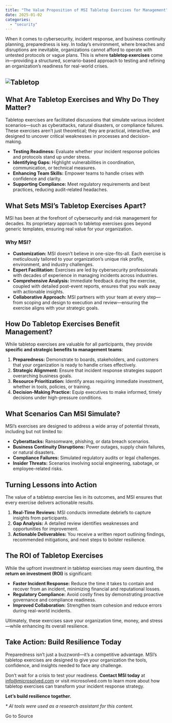 ```yaml
---
title: "The Value Proposition of MSI Tabletop Exercises for Management"
date: 2025-01-02
categories: 
  - "security"
---
```


When it comes to cybersecurity, incident response, and business continuity planning, preparedness is key. In today’s environment, where breaches and disruptions are inevitable, organizations cannot afford to operate with untested protocols or vague plans. This is where **tabletop exercises** come in—providing a structured, scenario-based approach to testing and refining an organization’s readiness for real-world crises.

## ![Tabletop](https://stateofsecurity.com/wp-content/uploads/2024/12/Tabletop.jpg "Tabletop.jpg")

## What Are Tabletop Exercises and Why Do They Matter?

Tabletop exercises are facilitated discussions that simulate various incident scenarios—such as cyberattacks, natural disasters, or compliance failures. These exercises aren’t just theoretical; they are practical, interactive, and designed to uncover critical weaknesses in processes and decision-making.

- **Testing Readiness:** Evaluate whether your incident response policies and protocols stand up under stress.
- **Identifying Gaps:** Highlight vulnerabilities in coordination, communication, or technical measures.
- **Enhancing Team Skills:** Empower teams to handle crises with confidence and clarity.
- **Supporting Compliance:** Meet regulatory requirements and best practices, reducing audit-related headaches.

## What Sets MSI’s Tabletop Exercises Apart?

MSI has been at the forefront of cybersecurity and risk management for decades. Its proprietary approach to tabletop exercises goes beyond generic templates, ensuring real value for your organization.

### Why MSI?

- **Customization:** MSI doesn’t believe in one-size-fits-all. Each exercise is meticulously tailored to your organization’s unique risk profile, environment, and industry challenges.
- **Expert Facilitation:** Exercises are led by cybersecurity professionals with decades of experience in managing incidents across industries.
- **Comprehensive Analysis:** Immediate feedback during the exercise, coupled with detailed post-event reports, ensures that you walk away with actionable insights.
- **Collaborative Approach:** MSI partners with your team at every step—from scoping and design to execution and review—ensuring the exercise aligns with your strategic goals.

## How Do Tabletop Exercises Benefit Management?

While tabletop exercises are valuable for all participants, they provide **specific and strategic benefits to management teams**:

1. **Preparedness:** Demonstrate to boards, stakeholders, and customers that your organization is ready to handle crises effectively.
2. **Strategic Alignment:** Ensure that incident response strategies support overarching business goals.
3. **Resource Prioritization:** Identify areas requiring immediate investment, whether in tools, policies, or training.
4. **Decision-Making Practice:** Equip executives to make informed, timely decisions under high-pressure conditions.

## What Scenarios Can MSI Simulate?

MSI’s exercises are designed to address a wide array of potential threats, including but not limited to:

- **Cyberattacks:** Ransomware, phishing, or data breach scenarios.
- **Business Continuity Disruptions:** Power outages, supply chain failures, or natural disasters.
- **Compliance Failures:** Simulated regulatory audits or legal challenges.
- **Insider Threats:** Scenarios involving social engineering, sabotage, or employee-related risks.

## Turning Lessons into Action

The value of a tabletop exercise lies in its outcomes, and MSI ensures that every exercise delivers actionable results.

1. **Real-Time Reviews:** MSI conducts immediate debriefs to capture insights from participants.
2. **Gap Analysis:** A detailed review identifies weaknesses and opportunities for improvement.
3. **Actionable Deliverables:** You receive a written report outlining findings, recommended mitigations, and next steps to bolster resilience.

## The ROI of Tabletop Exercises

While the upfront investment in tabletop exercises may seem daunting, the **return on investment (ROI)** is significant:

- **Faster Incident Response:** Reduce the time it takes to contain and recover from an incident, minimizing financial and reputational losses.
- **Regulatory Compliance:** Avoid costly fines by demonstrating proactive governance and compliance readiness.
- **Improved Collaboration:** Strengthen team cohesion and reduce errors during real-world incidents.

Ultimately, these exercises save your organization time, money, and stress—while enhancing its overall resilience.

## Take Action: Build Resilience Today

Preparedness isn’t just a buzzword—it’s a competitive advantage. MSI’s tabletop exercises are designed to give your organization the tools, confidence, and insights needed to face any challenge.

Don’t wait for a crisis to test your readiness. **Contact MSI today** at info@microsolved.com or visit microsolved.com to learn more about how tabletop exercises can transform your incident response strategy.

**Let’s build resilience together.**

_\* AI tools were used as a research assistant for this content._

Go to Source
